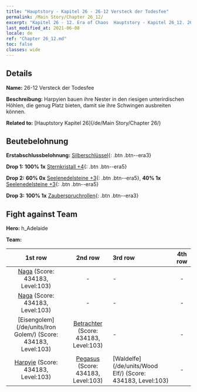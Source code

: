```yaml
---
title: "Hauptstory - Kapitel 26 - 26-12 Versteck der Todesfee"
permalink: /Main Story/Chapter 26_12/
excerpt: "Kapitel 26 - 12. Era of Chaos  Hauptstory - Kapitel 26_12. 26-12 Versteck der Todesfee"
last_modified_at: 2021-06-08
locale: de
ref: "Chapter 26_12.md"
toc: false
classes: wide
---
```


## Details

 **Name:** 26-12 Versteck der Todesfee

 **Beschreibung:** Harpyien bauen ihre Nester in den riesigen unterirdischen Höhlen, die genug Platz bieten, damit sie ihre Schwingen ausbreiten können.

 **Related to:** [Hauptstory Kapitel 26](/de/Main Story/Chapter 26/)

## Beutebelohnung

 **Erstabschlussbelohnung:** [Silberschlüssel](/ItemsDE/con_693/){: .btn .btn--era3}

 **Drop 1:** **100% 1x** [Sternkristall +4](/ItemsDE/mat_94/){: .btn .btn--era5}

 **Drop 2:** **60% 0x** [Seelenedelsteine +3](/ItemsDE/mat_86/){: .btn .btn--era5}, **40% 1x** [Seelenedelsteine +3](/ItemsDE/mat_86/){: .btn .btn--era5}

 **Drop 3:** **100% 1x** [Zauberspruchrollen](/ItemsDE/con_694/){: .btn .btn--era3}


## Fight against Team
 **Hero:** h_Adelaide

 **Team:**


  | 1st row | 2nd row | 3rd row | 4th row |
  |:----:|:----:|:----|:----:|
  | [Naga](/de/units/Naga/) (Score: 434183, Level:103)  | - | - | - |
  | [Naga](/de/units/Naga/) (Score: 434183, Level:103)  | - | - | - |
  | [Eisengolem](/de/units/Iron Golem/) (Score: 434183, Level:103)  | [Betrachter](/de/units/Beholder/) (Score: 434183, Level:103)  | - | - |
  | [Harpyie](/de/units/Harpy/) (Score: 434183, Level:103)  | [Pegasus](/de/units/Pegasus/) (Score: 434183, Level:103)  | [Waldelfe](/de/units/Wood Elf/) (Score: 434183, Level:103)  | - |


